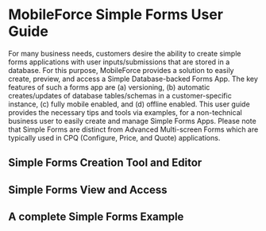 # MobileForce Simple Forms User Guide
For many business needs, customers desire the ability to create simple forms applications with user inputs/submissions that are stored in a database. 
For this purpose, MobileForce provides a solution to easily create, preview, and access a Simple Database-backed Forms App. The key features of such a forms app are (a) versioning, (b) automatic creates/updates of database tables/schemas in a customer-specific instance, (c) fully mobile enabled, and (d) offline enabled.
This user guide provides the necessary tips and tools via examples, for a non-technical business user to easily create and manage Simple Forms Apps.
Please note that Simple Forms are distinct from Advanced Multi-screen Forms which are typically used in CPQ (Configure, Price, and Quote) applications.


## Simple Forms Creation Tool and Editor

## Simple Forms View and Access

## A complete Simple Forms Example

